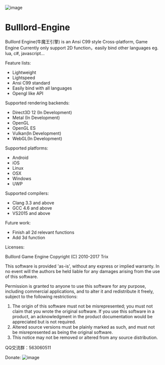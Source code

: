 ![image](https://github.com/MarilynDafa/Bulllord-Engine/blob/master/icons/logo.png)
# Bulllord-Engine
Bulllord Engine(牛魔王引擎) is an Ansi C99 style Cross-platform, Game Engine
Currently only support 2D function，easily bind other languages eg. lua, c#, javascript...

Feature lists:

 * Lightweight
 * Lightspeed
 * Ansi C99 standard
 * Easily bind with all languages
 * Opengl like API
 
Supported rendering backends:

 * Direct3D 12 (In Development)
 * Metal (In Development)
 * OpenGL 
 * OpenGL ES
 * Vulkan(In Development)
 * WebGL(In Development)

Supported platforms:

 * Android
 * iOS
 * Linux
 * OSX
 * Windows
 * UWP 

Supported compilers:

 * Clang 3.3 and above
 * GCC 4.6 and above
 * VS2015 and above
 
Future work:

 * Finish all 2d relevant functions
 * Add 3d function
 
Licenses:
 
 Bulllord Game Engine
 Copyright (C) 2010-2017 Trix
 
 This software is provided 'as-is', without any express or implied
 warranty.  In no event will the authors be held liable for any damages
 arising from the use of this software.
 
 Permission is granted to anyone to use this software for any purpose,
 including commercial applications, and to alter it and redistribute it
 freely, subject to the following restrictions:
 
 1. The origin of this software must not be misrepresented; you must not
 claim that you wrote the original software. If you use this software
 in a product, an acknowledgment in the product documentation would be
 appreciated but is not required.
 2. Altered source versions must be plainly marked as such, and must not be
 misrepresented as being the original software.
 3. This notice may not be removed or altered from any source distribution.

QQ交流群：563060511

Donate:
![image](https://github.com/MarilynDafa/Bulllord-Engine/blob/master/icons/zfb.jpg)

